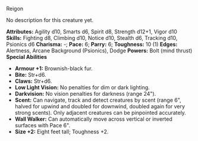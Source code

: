 Reigon

No description for this creature yet.

**Attributes:** Agility d10, Smarts d6, Spirit d8, Strength d12+1, Vigor
d10
**Skills:** Fighting d8, Climbing d10, Notice d10, Stealth d6, Tracking
d10, Psionics d6
**Charisma:** -; **Pace:** 6; **Parry:** 6; **Toughness:** 10 (1)
**Edges:** Alertness, Arcane Background (Psionics), Dodge
**Powers:** Bolt (mind thrust)
**Special Abilities**
- **Armour +1:** Brownish-black fur.
- **Bite:** Str+d6.
- **Claws:** Str+d6.
- **Low Light Vision:** No penalties for dim or dark lighting.
- **Darkvision:** No vision penalties for darkness (range 24").
- **Scent:** Can navigate, track and detect creatures by scent (range
6", halved for upwind and doubled for downwind, doubled again for very
strong scents). Only adjacent creatures can be pinpointed accurately.
- **Wall Walker:** Can automatically move across vertical or inverted
surfaces with Pace 6".
- **Size +2:** Eight feet tall; Toughness +2.

